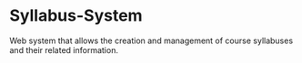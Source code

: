 # Syllabus-System
Web system that allows the creation and management of course syllabuses and their related information.
